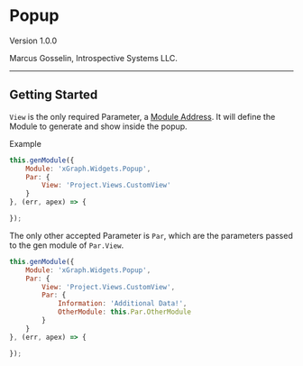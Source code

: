 # Popup

Version 1.0.0

Marcus Gosselin, Introspective Systems LLC.

---

## Getting Started

`View` is the only required Parameter, a [Module Address](#). It will define the Module to generate and show inside the popup.

Example

``` javascript
this.genModule({
    Module: 'xGraph.Widgets.Popup',
    Par: {
        View: 'Project.Views.CustomView'
    }
}, (err, apex) => {

});
```

The only other accepted Parameter is `Par`, which are the parameters passed to the gen module of `Par.View`.

``` javascript
this.genModule({
    Module: 'xGraph.Widgets.Popup',
    Par: {
        View: 'Project.Views.CustomView',
        Par: {
            Information: 'Additional Data!',
            OtherModule: this.Par.OtherModule
        }
    }
}, (err, apex) => {

});
```